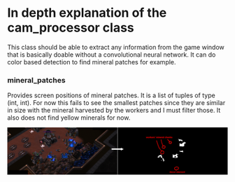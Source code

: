 # In depth explanation of the cam_processor class

This class should be able to extract any information from the game window that is basically doable without a convolutional neural network. It can do color based detection to find mineral patches for example.

### mineral_patches

Provides screen positions of mineral patches. It is a list of tuples of type (int, int).
For now this fails to see the smallest patches since they are similar in size with the mineral harvested by the workers and I must filter those. It also does not find yellow minerals for now.

![a](./docs_images/mineral_patches.png?raw=true "a")
